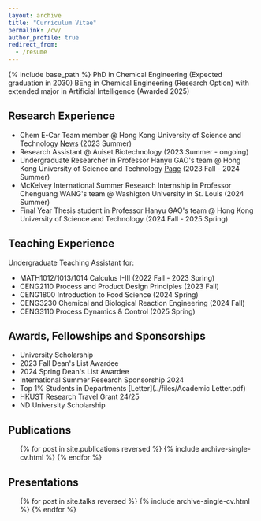 ```yaml
---
layout: archive
title: "Curriculum Vitae"
permalink: /cv/
author_profile: true
redirect_from:
  - /resume
---
```


{% include base_path %}
PhD in Chemical Engineering (Expected graduation in 2030)
BEng in Chemical Engineering (Research Option) with extended major in Artificial Intelligence (Awarded 2025)

## Research Experience
- Chem E-Car Team member @ Hong Kong University of Science and Technology [News](https://seng.hkust.edu.hk/news/20231211/hkust-chem-e-car-team-placed-11th-globally-and-won-best-video-award-2023-aiche-chem-e-car-competition) (2023 Summer)
- Research Assistant @ Auiset Biotechnology (2023 Summer - ongoing)
- Undergraduate Researcher in Professor Hanyu GAO's team @ Hong Kong University of Science and Technology
  [Page](https://hanyugao.com/tina-leung/)  (2023 Fall - 2024 Summer)
- McKelvey International Summer Research Internship in Professor Chenguang WANG's team @ Washigton University in St. Louis (2024 Summer)
- Final Year Thesis student in Professor Hanyu GAO's team @ Hong Kong University of Science and Technology (2024 Fall - 2025 Spring)

## Teaching Experience

Undergraduate Teaching Assistant for: 

- MATH1012/1013/1014 Calculus I-III (2022 Fall - 2023 Spring)
- CENG2110 Process and Product Design Principles (2023 Fall)
- CENG1800 Introduction to Food Science  (2024 Spring)
- CENG3230 Chemical and Biological Reaction Engineering (2024 Fall)
- CENG3110 Process Dynamics & Control (2025 Spring)

## Awards, Fellowships and Sponsorships
- University Scholarship
- 2023 Fall Dean's List Awardee
- 2024 Spring Dean's List Awardee
- International Summer Research Sponsorship 2024
- Top 1% Students in Departments [Letter](../files/Academic Letter.pdf)
- HKUST Research Travel Grant 24/25
- ND University Scholarship
  

## Publications

  <ul>{% for post in site.publications reversed %}
    {% include archive-single-cv.html %}
  {% endfor %}</ul>

## Presentations

  <ul>{% for post in site.talks reversed %}
    {% include archive-single-cv.html %}
  {% endfor %}</ul>
